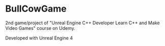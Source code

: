 # BullCowGame

2nd game/project of "Unreal Engine C++ Developer Learn C++ and Make Video Games" course on Udemy.

Developed with Unreal Engine 4
